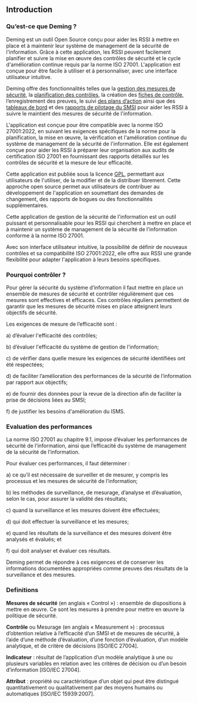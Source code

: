 ## Introduction


### Qu’est-ce que Deming ?

Deming est un outil Open Source conçu pour aider les RSSI à mettre en place et à maintenir leur système de management de la sécurité de l'information. Grâce à cette application, les RSSI peuvent facilement planifier et suivre la mise en œuvre des contrôles de sécurité et le cycle d'amélioration continue requis par la norme ISO 27001. L'application est conçue pour être facile à utiliser et à personnaliser, avec une interface utilisateur intuitive.


Deming offre des fonctionnalités telles que la [gestion des mesures de sécurité](/deming/measures/), 
la [planification des contrôles](/deming/plan/), la création des [fiches de contrôle](/deming/controls/#sheet), l’enregistrement des preuves, 
le suivi [des plans d’action](/deming/actions/) ainsi que des [tableaux de bord](/deming/dashboards/) et 
des [rapports de pilotage du SMSI](/deming/config/#report) pour aider les RSSI à suivre le maintient des mesures de sécurité de l'information.


L'application est conçue pour être compatible avec la norme ISO 27001:2022, en suivant les exigences spécifiques de la norme pour la planification, la mise en œuvre, la vérification et l'amélioration continue du système de management de la sécurité de l'information.
Elle est également conçue pour aider les RSSI à préparer leur organisation aux audits de certification ISO 27001 en fournissant des rapports détaillés sur les contrôles de sécurité et la mesure de leur efficacité.


Cette application est publiée sous la licence [GPL](https://www.gnu.org/licenses/licenses.fr.html), permettant aux utilisateurs de l'utiliser, de la modifier et de la distribuer librement. Cette approche open source permet aux utilisateurs de contribuer au développement de l'application en soumettant des demandes de changement, des rapports de bogues ou des fonctionnalités supplémentaires.


Cette application de gestion de la sécurité de l'information est un outil puissant et personnalisable pour les RSSI qui cherchent à mettre en place et à maintenir un système de management de la sécurité de l'information conforme à la norme ISO 27001. 


Avec son interface utilisateur intuitive, la possibilité de définir de nouveaux contrôles et sa compatibilité ISO 27001:2022, elle offre aux RSSI une grande flexibilité pour adapter l'application à leurs besoins spécifiques.


### Pourquoi contrôler ?

Pour gérer la sécurité du système d’information il faut mettre en place un ensemble de mesures de sécurité et contrôler régulièrement que ces mesures sont effectives et efficaces. Ces contrôles réguliers permettent de garantir que les mesures de sécurité mises en place atteignent leurs objectifs de sécurité.

Les exigences de mesure de l’efficacité sont :

a) d’évaluer l'efficacité des contrôles;

b) d’évaluer l'efficacité du système de gestion de l'information;

c) de vérifier dans quelle mesure les exigences de sécurité identifiées ont été respectées;

d) de faciliter l’amélioration des performances de la sécurité de l’information par rapport aux objectifs;

e) de fournir des données pour la revue de la direction afin de faciliter la prise de décisions liées au SMSI;

f) de justifier les besoins d'amélioration du ISMS.

### Evaluation des performances

La norme ISO 27001 au chapitre 9.1, impose d’évaluer les performances de sécurité de l’information, ainsi que l’efficacité du système de management de la sécurité de l’information.

Pour évaluer ces performances, il faut déterminer :

a) ce qu’il est nécessaire de surveiller et de mesurer, y compris les processus et les mesures de sécurité de l’information;

b) les méthodes de surveillance, de mesurage, d’analyse et d’évaluation, selon le cas, pour assurer la validité des résultats;

c) quand la surveillance et les mesures doivent être effectuées;

d) qui doit effectuer la surveillance et les mesures;

e) quand les résultats de la surveillance et des mesures doivent être analysés et évalués; et

f) qui doit analyser et évaluer ces résultats.

Deming permet de répondre à ces exigences et de conserver les informations documentées appropriées comme preuves des résultats de la surveillance et des mesures.

### Definitions

**Mesures de sécurité** (en anglais « Control ») : ensemble de dispositions à mettre en œuvre. Ce sont les mesures à prendre pour mettre en œuvre la politique de sécurité.

**Contrôle** ou Mesurage (en anglais « Measurement ») : processus d’obtention relative à l’efficacité d’un SMSI et de mesures de sécurité, à l’aide d’une méthode d’évaluation, d’une fonction d’évaluation, d’un modèle analytique, et de critère de décisions [ISO/IEC 27004].

**Indicateur** : résultat de l’application d’un modèle analytique à une ou plusieurs variables en relation avec les critères de décision ou d’un besoin d’information [ISO/IEC 27004].

**Attribut** : propriété ou caractéristique d’un objet qui peut être distingué quantitativement ou qualitativement par des moyens humains ou automatiques [ISO/IEC 15939:2007].

